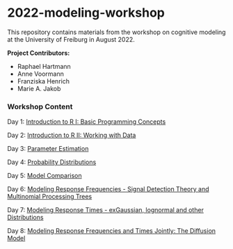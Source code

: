 # 2022-modeling-workshop

This repository contains materials from the workshop on cognitive modeling at the University of Freiburg in August 2022.

__Project Contributors:__

+ Raphael Hartmann
+ Anne Voormann
+ Franziska Henrich
+ Marie A. Jakob

### Workshop Content

Day 1: [Introduction to R I: Basic Programming Concepts](https://github.com/marie-jakob/2022-modeling-workshop/tree/main/1-R-basic-concepts)

Day 2: [Introduction to R II: Working with Data](https://github.com/marie-jakob/2022-modeling-workshop/tree/main/2-R-data-handling)

Day 3: [Parameter Estimation](https://github.com/marie-jakob/2022-modeling-workshop/tree/main/3-parameter-estimation)

Day 4: [Probability Distributions](https://github.com/marie-jakob/2022-modeling-workshop/tree/main/4-probability-functions)

Day 5: [Model Comparison](https://github.com/marie-jakob/2022-modeling-workshop/tree/main/5-model-comparison)

Day 6: [Modeling Response Frequencies - Signal Detection Theory and Multinomial Processing Trees](https://github.com/marie-jakob/2022-modeling-workshop/tree/main/6-modeling-frequencies)

Day 7: [Modeling Response Times - exGaussian, lognormal and other Distributions](https://github.com/marie-jakob/2022-modeling-workshop/tree/main/7-modeling-response-times)

Day 8: [Modeling Response Frequencies and Times Jointly: The Diffusion Model](https://github.com/marie-jakob/2022-modeling-workshop/tree/main/8-diffusion-model)
